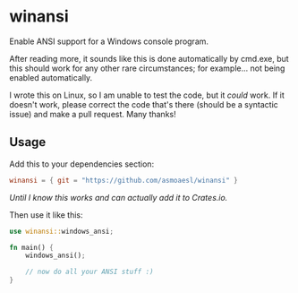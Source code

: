 # winansi
Enable ANSI support for a Windows console program.

After reading more, it sounds like this is done automatically by cmd.exe, but this should work for any other rare circumstances; for example... not being enabled automatically.

I wrote this on Linux, so I am unable to test the code, but it *could* work. If it doesn't work, please correct the code that's there (should be a syntactic issue) and make a pull request. Many thanks!

## Usage
Add this to your dependencies section:
```toml
winansi = { git = "https://github.com/asmoaesl/winansi" }
```
*Until I know this works and can actually add it to Crates.io.*

Then use it like this:
```rust
use winansi::windows_ansi;

fn main() {
    windows_ansi();

    // now do all your ANSI stuff :)
}
```
